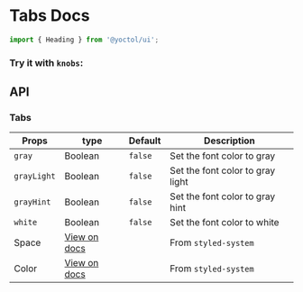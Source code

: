 # Tabs Docs

```js
import { Heading } from '@yoctol/ui';
```

### Try it with `knobs`:

<!-- STORY -->

## API

### Tabs

| Props       | type                                                                              | Default | Description                      |
| ----------- | --------------------------------------------------------------------------------- | ------- | -------------------------------- |
| `gray`      | Boolean                                                                           | `false` | Set the font color to gray       |
| `grayLight` | Boolean                                                                           | `false` | Set the font color to gray light |
| `grayHint`  | Boolean                                                                           | `false` | Set the font color to gray hint  |
| `white`     | Boolean                                                                           | `false` | Set the font color to white      |
| Space       | [View on docs](https://github.com/jxnblk/styled-system/blob/master/docs/table.md) |         | From `styled-system`             |
| Color       | [View on docs](https://github.com/jxnblk/styled-system/blob/master/docs/table.md) |         | From `styled-system`             |
